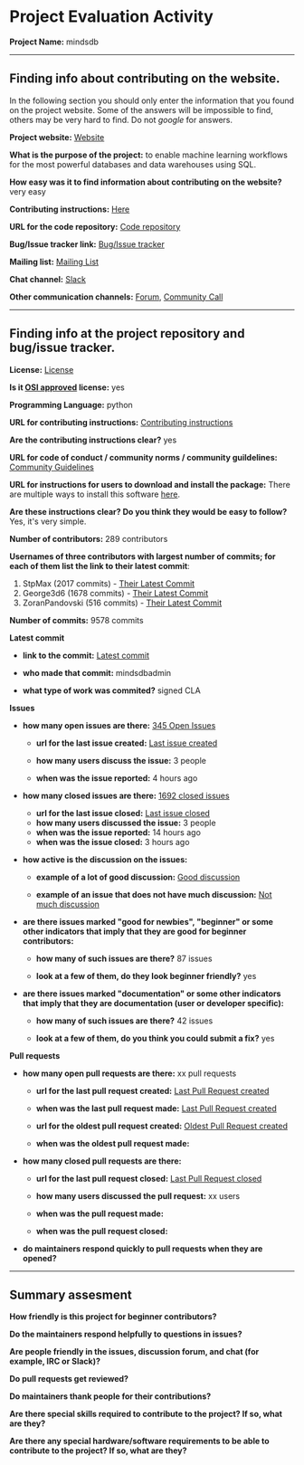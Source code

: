 # Project Evaluation Activity



__Project Name:__  mindsdb


---

## Finding info about contributing on the website.

In the following section you should only enter the information that you
found on the project website. Some of the answers will be impossible to find, others
may be very hard to find. Do not _google_ for answers.

__Project website:__ [Website](https://mindsdb.com/)


__What is the purpose of the project:__ to enable machine learning workflows for the most powerful databases and data warehouses using SQL. 


__How easy was it to find information about contributing on the website?__ very easy


__Contributing instructions:__ [Here](https://docs.mindsdb.com/contribute) 

__URL for the code repository:__ [Code repository](https://github.com/mindsdb/mindsdb)

__Bug/Issue tracker link:__ [Bug/Issue tracker](https://github.com/mindsdb/mindsdb/issues)

__Mailing list:__ [Mailing List](https://mindsdb.com/newsletter?utm_medium=community&utm_source=github&utm_campaign=mindsdb%20repo)

__Chat channel:__ [Slack](https://mindsdbcommunity.slack.com/signup#/domain-signup)

__Other communication channels:__ [Forum](https://github.com/mindsdb/mindsdb/discussions/), [Community Call](https://mindsdb.com/community-call)


---

## Finding info at the project repository and bug/issue tracker.

__License:__ [License](https://github.com/mindsdb/mindsdb/blob/staging/LICENSE)

__Is it [OSI approved](https://opensource.org/licenses/alphabetical) license:__ yes

__Programming Language:__ python

__URL for contributing instructions:__ [Contributing instructions](https://github.com/mindsdb/mindsdb/blob/staging/CONTRIBUTING.md)

__Are the contributing instructions clear?__ yes


__URL for code of conduct / community norms / community guildelines:__ [Community Guidelines](https://github.com/mindsdb/mindsdb/blob/staging/CODE_OF_CONDUCT.md)

__URL for instructions for users to download and install the package:__ There are multiple ways to install this software [here](https://github.com/mindsdb/mindsdb#installation). 


__Are these instructions clear? Do you think they would be easy to follow?__ Yes, it's very simple.


__Number of contributors:__ 289 contributors


__Usernames of three contributors with largest number of commits; for
each of them list the link to their latest commit__:

1. StpMax (2017 commits) - [Their Latest Commit](https://github.com/mindsdb/mindsdb/commit/48e3b8cdc853a8e424554ecf697f2dfcc46a241f)
2. George3d6 (1678 commits) - [Their Latest Commit](https://github.com/mindsdb/mindsdb/commit/a2afbbddc31a9837ece89b050a309a07df197c5d)
3. ZoranPandovski (516 commits) - [Their Latest Commit](https://github.com/mindsdb/mindsdb/commit/d531de4aa0b4846d2466d77497f792c941120081)


__Number of commits:__ 9578 commits

__Latest commit__ 

- __link to the commit:__ [Latest commit](https://github.com/mindsdb/mindsdb/commit/1aacf94d471bced640db081df73fb066c306c6e2)

- __who made that commit:__ mindsdbadmin

- __what type of work was commited?__ signed CLA


__Issues__

- __how many open issues are there:__ [345 Open Issues](https://github.com/mindsdb/mindsdb/issues?q=is%3Aopen+is%3Aissue)

    - __url for the last issue created:__ [Last issue created](https://github.com/mindsdb/mindsdb/issues/4721)

    - __how many users discuss the issue:__ 3 people
    
    - __when was the issue reported:__ 4 hours ago
    

- __how many closed issues are there:__ [1692 closed issues](https://github.com/mindsdb/mindsdb/issues?q=is%3Aissue+is%3Aclosed)
    - __url for the last issue closed:__ [Last issue closed](https://github.com/mindsdb/mindsdb/issues/4717)
    - __how many users discussed the issue:__ 3 people
    - __when was the issue reported:__ 14 hours ago
    - __when was the issue closed:__ 3 hours ago

- __how active is the discussion on the issues:__ 

    - __example of a lot of good discussion:__ [Good discussion](https://github.com/mindsdb/mindsdb/issues/3090)
    
    - __example of an issue that does not have much discussion:__ [Not much discussion](https://github.com/mindsdb/mindsdb/issues/2283)



- __are there issues marked "good for newbies", "beginner" or some other indicators that imply that they are good for beginner contributors:__ 

    - __how many of such issues are there?__ 87 issues
    
    - __look at a few of them, do they look beginner friendly?__ yes



- __are there issues marked "documentation" or some other indicators that imply that they are documentation (user or developer specific):__ 

    - __how many of such issues are there?__ 42 issues
    
    - __look at a few of them, do you think you could submit a fix?__ yes



__Pull requests__

- __how many open pull requests are there:__ xx pull requests

    - __url for the last pull request created:__ [Last Pull Request created]()
    
    - __when was the last pull request made:__ [Last Pull Request created]()

    - __url for the oldest pull request created:__ [Oldest Pull Request created]()
    
    - __when was the oldest pull request made:__ 

- __how many closed pull requests are there:__ 

    - __url for the last pull request closed:__ [Last Pull Request closed]()
    
    - __how many users discussed the pull request:__ xx users
    
    - __when was the pull request made:__  
    
    - __when was the pull request closed:__ 
    

- __do maintainers respond quickly to pull requests when they are opened?__ 





---


## Summary assesment
__How friendly is this project for beginner contributors?__




__Do the maintainers respond helpfully to questions in issues?__



__Are people friendly in the issues, discussion forum, and chat (for example, IRC or Slack)?__




__Do pull requests get reviewed?__



__Do maintainers thank people for their contributions?__



__Are there special skills required to contribute to the project? If so, what are they?__



__Are there any special hardware/software requirements to be able to contribute to the project? If so, what are they?__
